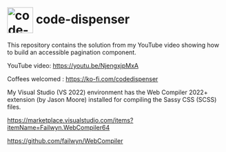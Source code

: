 <h1>
<img src="https://github.com/code-dispenser.png" align="center" height="60px" alt="code-dispenser icon" /> code-dispenser
</h1>

This repository contains the solution from my YouTube video showing how to build an accessible pagination component.

YouTube video: https://youtu.be/NjengxjpMxA

Coffees welcomed : https://ko-fi.com/codedispenser

My Visual Studio (VS 2022) environment has the Web Compiler 2022+ extension (by Jason Moore) installed for compiling the Sassy CSS (SCSS) files.

https://marketplace.visualstudio.com/items?itemName=Failwyn.WebCompiler64

https://github.com/failwyn/WebCompiler
